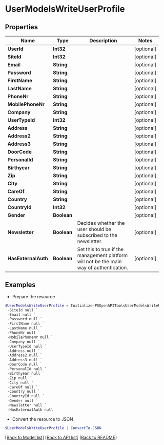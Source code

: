 # UserModelsWriteUserProfile
## Properties

Name | Type | Description | Notes
------------ | ------------- | ------------- | -------------
**UserId** | **Int32** |  | [optional] 
**SiteId** | **Int32** |  | [optional] 
**Email** | **String** |  | [optional] 
**Password** | **String** |  | [optional] 
**FirstName** | **String** |  | [optional] 
**LastName** | **String** |  | [optional] 
**PhoneNr** | **String** |  | [optional] 
**MobilePhoneNr** | **String** |  | [optional] 
**Company** | **String** |  | [optional] 
**UserTypeId** | **Int32** |  | [optional] 
**Address** | **String** |  | [optional] 
**Address2** | **String** |  | [optional] 
**Address3** | **String** |  | [optional] 
**DoorCode** | **String** |  | [optional] 
**PersonalId** | **String** |  | [optional] 
**Birthyear** | **String** |  | [optional] 
**Zip** | **String** |  | [optional] 
**City** | **String** |  | [optional] 
**CareOf** | **String** |  | [optional] 
**Country** | **String** |  | [optional] 
**CountryId** | **Int32** |  | [optional] 
**Gender** | **Boolean** |  | [optional] 
**Newsletter** | **Boolean** | Decides whether the user should be subscribed to the newsletter. | [optional] 
**HasExternalAuth** | **Boolean** | Set this to true if the management platform will not be the main way of authentication. | [optional] 

## Examples

- Prepare the resource
```powershell
$UserModelsWriteUserProfile = Initialize-PSOpenAPIToolsUserModelsWriteUserProfile  -UserId null `
 -SiteId null `
 -Email null `
 -Password null `
 -FirstName null `
 -LastName null `
 -PhoneNr null `
 -MobilePhoneNr null `
 -Company null `
 -UserTypeId null `
 -Address null `
 -Address2 null `
 -Address3 null `
 -DoorCode null `
 -PersonalId null `
 -Birthyear null `
 -Zip null `
 -City null `
 -CareOf null `
 -Country null `
 -CountryId null `
 -Gender null `
 -Newsletter null `
 -HasExternalAuth null
```

- Convert the resource to JSON
```powershell
$UserModelsWriteUserProfile | ConvertTo-JSON
```

[[Back to Model list]](../README.md#documentation-for-models) [[Back to API list]](../README.md#documentation-for-api-endpoints) [[Back to README]](../README.md)

